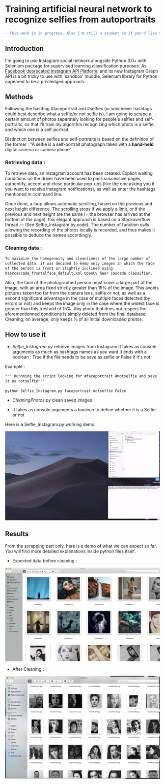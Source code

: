 # Training artificial neural network to recognize selfies from autoportraits 

```diff
- This work is in progress. Also I'm still a student so if you'd like to share any feedbacks or to correct me in some point, please do so ! That will always be much appreciated ! 
```

## Introduction

I'm going to use Instagram social network alongside Python 3.0+ with Selenium package for supervised learning classification purposes. As [Facebook deprecated Instagram API Platform](https://www.instagram.com/developer/), and its new Instagram Graph API is a bit tricky to use with 'sandbox' muddle, Selenium library for Python appeared to be a priviledged approach.

## Methods

Following the hasthag #faceportrait and #selfies (or whichever hashtags could best describe what a selfie/or not selfie is), I am going to scrape a certain amount of photos separately looking for people's selfies and self-portraits, so that I'll train my algorithm recognizing which photo is a selfie, and which one is a self-portrait.

Distinction between selfies and self-portraits is based on the definition of the former : "A selfie is a self-portrait photograph taken with a **hand-held** digital camera or camera phone".


### Retrieving data :
To retrieve data, an Instagram account has been created. Explicit waiting conditions on the driver have been used to pass successive pages, authentify, accept and close particular pop-ups (like the one asking you if you want to receive Instagram notifications), as well as enter the hashtags mentioned in command line.

Once done, a loop allows automatic scrolling, based on the previous and next height difference. The scrolling stops if we apply a limit, or if the previous and next height are the same (= the browser has arrived at the bottom of the page), this elegant approach is based on a Stackoverflow thread — (See Selfie_Instagram.py code). The number of function calls allowing the recording of the photos locally is recorded, and thus makes it possible to deduce the names accordingly.

### Cleaning data :
    To maximize the homogeneity and cleanliness of the large number of collected data, it was decided to keep only images in which the face of the person is front or slightly inclined using haarcascade_frontalface_default.xml OpenCV haar cascade classifier.

Also, the face of the photographed person must cover a large part of the image, with an area fixed strictly greater than 15% of the image. This avoids pictures taken too far from the camera lens, selfie or not; as well as a second significant advantage in the case of multiple faces detected (by errors or not) and keeps the image only in the case where the widest face is greater than this treshold of 15%.
Any photo that does not respect the aforementionned conditions is simply deleted from the final database. Cleaning, on average, only keeps ⅓ of all initial downloaded photos.

## How to use it 
* *Selfie_Instagram.py* retrieve images from Instagram
It takes as console arguments as much as hashtags names as you want
It ends with a boolean : True if the file needs to be save as selfie or False if it's not.

Example :

```
""" Runnning the script looking for #faceportrait #notselfie and save it as notselfie"""

python Selfie_Instagram.py faceportrait notselfie False
```

* *CleaningPhotos.py* clean saved images
- It takes as console arguments a boolean to define whether it is a Selfie or not

Here is a Selfie_Instagram.py working demo:

![demo](./img/demo.gif)

## Results

From the scrapping part only, here is a demo of what we can expect so far. 
You will find more detailed explanations inside python files itself.


* Expected data before cleaning :

![unfiltered](./img/unfiltered_data.png)

* After Cleaning :

![demo](./img/cleaned_data2.png)
